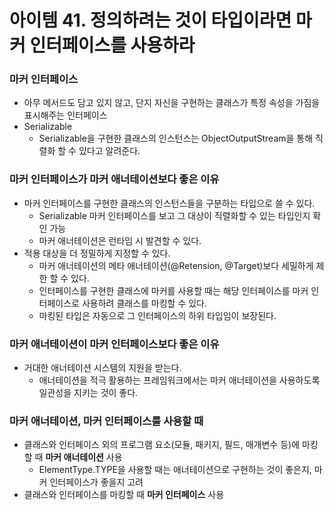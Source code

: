 # 아이템 41. 정의하려는 것이 타입이라면 마커 인터페이스를 사용하라

### 마커 인터페이스

- 아무 메서드도 담고 있지 않고, 단지 자신을 구현하는 클래스가 특정 속성을 가짐을 표시해주는 인터페이스
- Serializable
    - Serializable을 구현한 클래스의 인스턴스는 ObjectOutputStream을 통해 직렬화 할 수 있다고 알려준다.
    

### 마커 인터페이스가 마커 애너테이션보다 좋은 이유

- 마커 인터페이스를 구현한 클래스의 인스턴스들을 구분하는 타입으로 쓸 수 있다.
    - Serializable 마커 인터페이스를 보고 그 대상이 직렬화할 수 있는 타입인지 확인 가능
    - 마커 애너테이션은 런타임 시 발견할 수 있다.
- 적용 대상을 더 정밀하게 지정할 수 있다.
    - 마커 애너테이션의 메타 애너테이션(@Retension, @Target)보다 세밀하게 제한 할 수 있다.
    - 인터페이스를 구현한 클래스에 마커를 사용할 때는 해당 인터페이스를 마커 인터페이스로 사용하려 클래스를 마킹할 수 있다.
    - 마킹된 타입은 자동으로 그 인터페이스의 하위 타입임이 보장된다.
    

### 마커 애너테이션이 마커 인터페이스보다 좋은 이유

- 거대한 애너테이션 시스템의 지원을 받는다.
    - 애너테이션을 적극 활용하는 프레임워크에서는 마커 애너테이션을 사용하도록 일관성을 지키는 것이 좋다.
    

### 마커 애너테이션, 마커 인터페이스를 사용할 때

- 클래스와 인터페이스 외의 프로그램 요소(모듈, 패키지, 필드, 매개변수 등)에 마킹할 때 **마커 애너테이션** 사용
    - ElementType.TYPE을 사용할 때는 애너테이션으로 구현하는 것이 좋은지, 마커 인터페이스가 좋을지 고려
- 클래스와 인터페이스를 마킹할 때 **마커 인터페이스** 사용